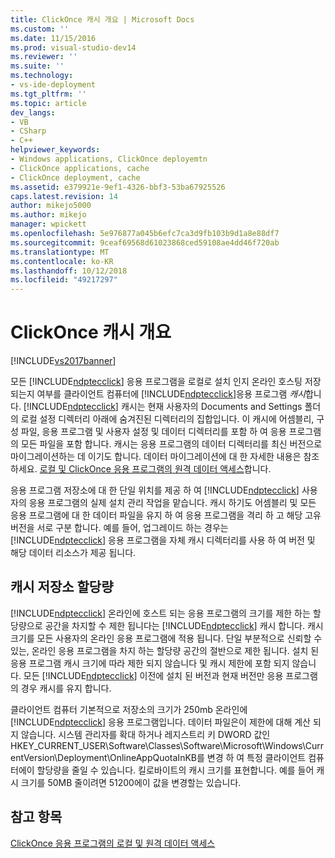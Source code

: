 ```yaml
---
title: ClickOnce 캐시 개요 | Microsoft Docs
ms.custom: ''
ms.date: 11/15/2016
ms.prod: visual-studio-dev14
ms.reviewer: ''
ms.suite: ''
ms.technology:
- vs-ide-deployment
ms.tgt_pltfrm: ''
ms.topic: article
dev_langs:
- VB
- CSharp
- C++
helpviewer_keywords:
- Windows applications, ClickOnce deployemtn
- ClickOnce applications, cache
- ClickOnce deployment, cache
ms.assetid: e379921e-9ef1-4326-bbf3-53ba67925526
caps.latest.revision: 14
author: mikejo5000
ms.author: mikejo
manager: wpickett
ms.openlocfilehash: 5e976877a045b6efc7ca3d9fb103b9d1a8e88df7
ms.sourcegitcommit: 9ceaf69568d61023868ced59108ae4dd46f720ab
ms.translationtype: MT
ms.contentlocale: ko-KR
ms.lasthandoff: 10/12/2018
ms.locfileid: "49217297"
---
```

# <a name="clickonce-cache-overview"></a>ClickOnce 캐시 개요
[!INCLUDE[vs2017banner](../includes/vs2017banner.md)]

모든 [!INCLUDE[ndptecclick](../includes/ndptecclick-md.md)] 응용 프로그램을 로컬로 설치 인지 온라인 호스팅 저장 되는지 여부를 클라이언트 컴퓨터에 [!INCLUDE[ndptecclick](../includes/ndptecclick-md.md)]응용 프로그램 *캐시*합니다. [!INCLUDE[ndptecclick](../includes/ndptecclick-md.md)] 캐시는 현재 사용자의 Documents and Settings 폴더의 로컬 설정 디렉터리 아래에 숨겨진된 디렉터리의 집합입니다. 이 캐시에 어셈블리, 구성 파일, 응용 프로그램 및 사용자 설정 및 데이터 디렉터리를 포함 하 여 응용 프로그램의 모든 파일을 포함 합니다. 캐시는 응용 프로그램의 데이터 디렉터리를 최신 버전으로 마이그레이션하는 데 이기도 합니다. 데이터 마이그레이션에 대 한 자세한 내용은 참조 하세요. [로컬 및 ClickOnce 응용 프로그램의 원격 데이터 액세스](../deployment/accessing-local-and-remote-data-in-clickonce-applications.md)합니다.  
  
 응용 프로그램 저장소에 대 한 단일 위치를 제공 하 여 [!INCLUDE[ndptecclick](../includes/ndptecclick-md.md)] 사용자의 응용 프로그램의 실제 설치 관리 작업을 맡습니다. 캐시 하기도 어셈블리 및 모든 응용 프로그램에 대 한 데이터 파일을 유지 하 여 응용 프로그램을 격리 하 고 해당 고유 버전을 서로 구분 합니다. 예를 들어, 업그레이드 하는 경우는 [!INCLUDE[ndptecclick](../includes/ndptecclick-md.md)] 응용 프로그램을 자체 캐시 디렉터리를 사용 하 여 버전 및 해당 데이터 리소스가 제공 됩니다.  
  
## <a name="cache-storage-quota"></a>캐시 저장소 할당량  
 [!INCLUDE[ndptecclick](../includes/ndptecclick-md.md)] 온라인에 호스트 되는 응용 프로그램의 크기를 제한 하는 할당량으로 공간을 차지할 수 제한 됩니다는 [!INCLUDE[ndptecclick](../includes/ndptecclick-md.md)] 캐시 합니다. 캐시 크기를 모든 사용자의 온라인 응용 프로그램에 적용 됩니다. 단일 부분적으로 신뢰할 수 있는, 온라인 응용 프로그램을 차지 하는 할당량 공간의 절반으로 제한 됩니다. 설치 된 응용 프로그램 캐시 크기에 따라 제한 되지 않습니다 및 캐시 제한에 포함 되지 않습니다. 모든 [!INCLUDE[ndptecclick](../includes/ndptecclick-md.md)] 이전에 설치 된 버전과 현재 버전만 응용 프로그램의 경우 캐시를 유지 합니다.  
  
 클라이언트 컴퓨터 기본적으로 저장소의 크기가 250mb 온라인에 [!INCLUDE[ndptecclick](../includes/ndptecclick-md.md)] 응용 프로그램입니다. 데이터 파일은이 제한에 대해 계산 되지 않습니다. 시스템 관리자를 확대 하거나 레지스트리 키 DWORD 값인 HKEY_CURRENT_USER\Software\Classes\Software\Microsoft\Windows\CurrentVersion\Deployment\OnlineAppQuotaInKB를 변경 하 여 특정 클라이언트 컴퓨터에이 할당량을 줄일 수 있습니다. 킬로바이트의 캐시 크기를 표현합니다. 예를 들어 캐시 크기를 50MB 줄이려면 51200에이 값을 변경할는 있습니다.  
  
## <a name="see-also"></a>참고 항목  
 [ClickOnce 응용 프로그램의 로컬 및 원격 데이터 액세스](../deployment/accessing-local-and-remote-data-in-clickonce-applications.md)



